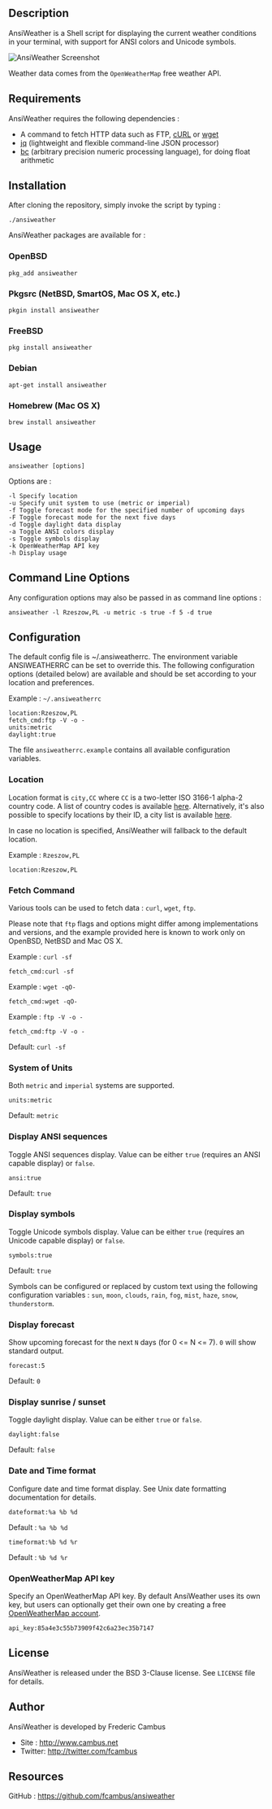 ## Description

AnsiWeather is a Shell script for displaying the current weather conditions in your
terminal, with support for ANSI colors and Unicode symbols.

![AnsiWeather Screenshot](http://www.cambus.net/files/ansiweather/ansiweather.png)

Weather data comes from the `OpenWeatherMap` free weather API.


## Requirements

AnsiWeather requires the following dependencies :

- A command to fetch HTTP data such as FTP, [cURL](http://curl.haxx.se) or [wget](https://www.gnu.org/software/wget/)
- [jq](http://stedolan.github.io/jq/) (lightweight and flexible command-line JSON processor)
- [bc](https://www.gnu.org/software/bc/) (arbitrary precision numeric processing language), for doing float arithmetic



## Installation

After cloning the repository, simply invoke the script by typing :

	./ansiweather

AnsiWeather packages are available for :

### OpenBSD

	pkg_add ansiweather

### Pkgsrc (NetBSD, SmartOS, Mac OS X, etc.)

	pkgin install ansiweather

### FreeBSD

	pkg install ansiweather

### Debian

	apt-get install ansiweather

### Homebrew (Mac OS X)

	brew install ansiweather



## Usage

	ansiweather [options]

Options are :

	-l Specify location
	-u Specify unit system to use (metric or imperial)
	-f Toggle forecast mode for the specified number of upcoming days
	-F Toggle forecast mode for the next five days
	-d Toggle daylight data display
	-a Toggle ANSI colors display
	-s Toggle symbols display
	-k OpenWeatherMap API key
	-h Display usage



## Command Line Options

Any configuration options may also be passed in as command line options :

	ansiweather -l Rzeszow,PL -u metric -s true -f 5 -d true



## Configuration

The default config file is ~/.ansiweatherrc. The environment variable
ANSIWEATHERRC can be set to override this. The following configuration options
(detailed below) are available and should be set according to your location and
preferences.

Example : `~/.ansiweatherrc`

	location:Rzeszow,PL
	fetch_cmd:ftp -V -o -
	units:metric
	daylight:true

The file `ansiweatherrc.example` contains all available configuration variables.

### Location

Location format is `city,CC` where `CC` is a two-letter ISO 3166-1 alpha-2
country code. A list of country codes is available [here](http://www.statdns.com/cctlds/). Alternatively, it's also possible to specify locations by their ID, a city list is available [here](http://openweathermap.org/help/city_list.txt).

In case no location is specified, AnsiWeather will fallback to the default location.

Example : `Rzeszow,PL`

	location:Rzeszow,PL

### Fetch Command

Various tools can be used to fetch data : `curl`, `wget`, `ftp`.

Please note that `ftp` flags and options might differ among implementations and versions, and the example provided here is known to work only on OpenBSD, NetBSD and Mac OS X.

Example : `curl -sf`

	fetch_cmd:curl -sf

Example : `wget -qO-`

	fetch_cmd:wget -qO-

Example : `ftp -V -o -`

	fetch_cmd:ftp -V -o -

Default: `curl -sf`

### System of Units

Both `metric` and `imperial` systems are supported.

	units:metric

Default: `metric`

### Display ANSI sequences

Toggle ANSI sequences display. Value can be either `true` (requires an ANSI capable display) or `false`.

	ansi:true

Default: `true`

### Display symbols

Toggle Unicode symbols display. Value can be either `true` (requires an Unicode capable display) or `false`.

	symbols:true

Default: `true`

Symbols can be configured or replaced by custom text using the following configuration variables : `sun`, `moon`, `clouds`, `rain`, `fog`, `mist`, `haze`, `snow`, `thunderstorm`.

### Display forecast

Show upcoming forecast for the next `N` days (for 0 <= N <= 7). `0` will show standard output.

	forecast:5

Default: `0`

### Display sunrise / sunset

Toggle daylight display. Value can be either `true` or `false`.

	daylight:false

Default: `false`

### Date and Time format

Configure date and time format display. See Unix date formatting documentation for details.

	dateformat:%a %b %d

Default : `%a %b %d`

	timeformat:%b %d %r

Default : `%b %d %r`

### OpenWeatherMap API key 

Specify an OpenWeatherMap API key. By default AnsiWeather uses its own key, but users can optionally get their own one by creating a free [OpenWeatherMap account](http://home.openweathermap.org/users/sign_up).

	api_key:85a4e3c55b73909f42c6a23ec35b7147



## License

AnsiWeather is released under the BSD 3-Clause license. See `LICENSE` file
for details.



## Author

AnsiWeather is developed by Frederic Cambus

- Site : http://www.cambus.net
- Twitter: http://twitter.com/fcambus



## Resources

GitHub : https://github.com/fcambus/ansiweather
